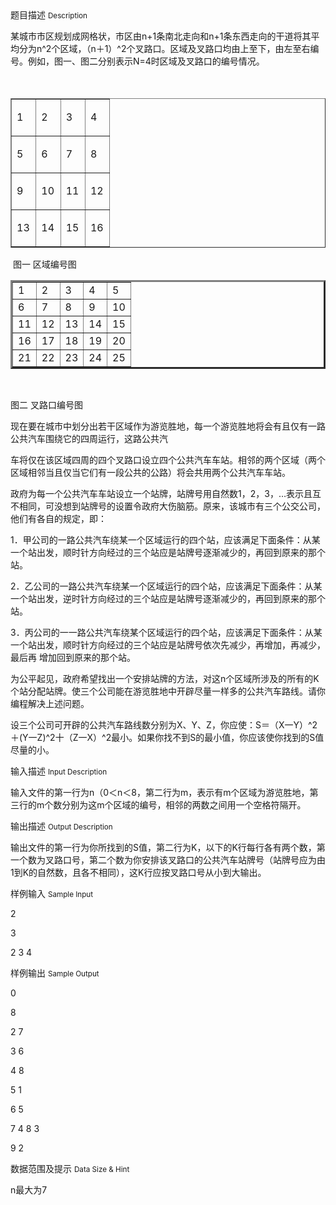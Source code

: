 <div class="panel panel-default">
<div class="area-title">
<span>
题目描述
<small>Description</small>
</span></div>
<div class="panel-body">

<p>某城市市区规划成网格状，市区由n+1条南北走向和n+1条东西走向的干道将其平均分为n^2个区域，（n＋1）^2个叉路口。区域及叉路口均由上至下，由左至右编号。例如，图一、图二分别表示N=4时区域及叉路口的编号情况。</p>
<p>　                                   </p>
<div>
<table border="1" cellpadding="0" cellspacing="1" style="">
<tbody>
<tr>
<td valign="top" width="24%">
<p>1</p>
</td>
<td valign="top" width="24%">
<p>2</p>
</td>
<td valign="top" width="24%">
<p>3</p>
</td>
<td valign="top" width="24%">
<p>4</p>
</td>
</tr>
<tr>
<td valign="top" width="24%">
<p>5</p>
</td>
<td valign="top" width="24%">
<p>6</p>
</td>
<td valign="top" width="24%">
<p>7</p>
</td>
<td valign="top" width="24%">
<p>8</p>
</td>
</tr>
<tr>
<td valign="top" width="24%">
<p>9</p>
</td>
<td valign="top" width="24%">
<p>10</p>
</td>
<td valign="top" width="24%">
<p>11</p>
</td>
<td valign="top" width="24%">
<p>12</p>
</td>
</tr>
<tr>
<td valign="top" width="24%">
<p>13</p>
</td>
<td valign="top" width="24%">
<p>14</p>
</td>
<td valign="top" width="24%">
<p>15</p>
</td>
<td valign="top" width="24%">
<p>16</p>
</td>
</tr>
</tbody>
</table>
</div>
<p> <span style="">图一 区域编号图</span></p>
<table border="3">
<tbody>
<tr>
<td style="">1</td>
<td>2</td>
<td>3</td>
<td>4</td>
<td>5</td>
</tr>
<tr>
<td>6</td>
<td>7</td>
<td>8</td>
<td>9</td>
<td>10</td>
</tr>
<tr>
<td>11</td>
<td>12</td>
<td>13</td>
<td>14</td>
<td>15</td>
</tr>
<tr>
<td>16</td>
<td>17</td>
<td>18</td>
<td>19</td>
<td>20</td>
</tr>
<tr>
<td>21</td>
<td>22</td>
<td>23</td>
<td>24</td>
<td>25</td>
</tr>
</tbody>
</table>
<p><span style=""><br></span></p>
<p>图二 叉路口编号图</p>
<p>现在要在城市中划分出若干区域作为游览胜地，每一个游览胜地将会有且仅有一路公共汽车围绕它的四周运行，这路公共汽</p>
<p>车将仅在该区域四周的四个叉路口设立四个公共汽车车站。相邻的两个区域（两个区域相邻当且仅当它们有一段公共的公路）将会共用两个公共汽车车站。</p>
<p>政府为每一个公共汽车车站设立一个站牌，站牌号用自然数1，2，3，…表示且互不相同，可没想到站牌号的设置令政府大伤脑筋。原来，该城市有三个公交公司，他们有各自的规定，即：</p>
<p>1．甲公司的一路公共汽车绕某一个区域运行的四个站，应该满足下面条件：从某一个站出发，顺时针方向经过的三个站应是站牌号逐渐减少的，再回到原来的那个站。</p>
<p>2．乙公司的一路公共汽车绕某一个区域运行的四个站，应该满足下面条件：从某一个站出发，逆时针方向经过的三个站应是站牌号逐渐减少的，再回到原来的那个站。</p>
<p>3．丙公司的一一路公共汽车绕某个区域运行的四个站，应该满足下面条件：从某一个站出发，顺时针方向经过的三个站应是站牌号依次先减少，再增加，再减少，最后再 增加回到原来的那个站。</p>
<p>为公平起见，政府希望找出一个安排站牌的方法，对这<span>n</span>个区域所涉及的所有的<span>K</span>个站分配站牌。使三个公司能在游览胜地中开辟尽量一样多的公共汽车路线。请你编程解决上述问题。</p>
<p>设三个公司可开辟的公共汽车路线数分别为<span>X</span>、<span>Y</span>、<span>Z</span>，你应使：<span>S</span>＝（<span>X</span>一<span>Y</span>）<span>^2 </span>＋<span>(Y</span>一<span>Z)^2</span>十（<span>Z</span>一<span>X</span>）<span>^2</span>最小。如果你找不到<span>S</span>的最小值，你应该使你找到的<span>S</span>值尽量的小。</p>

</div>
</div>

<div class="panel panel-default">
<div class="area-title">
<span>
输入描述
<small>Input Description</small>
</span></div>
<div class="panel-body">
<p>输入文件的第一行为n（0＜n＜8，第二行为m，表示有m个区域为游览胜地，第三行的m个数分别为这m个区域的编号，相邻的两数之间用一个空格符隔开。</p>

</div>
</div>
<div  class="panel panel-default">
<div class="area-title">
<span>
输出描述
<small>Output Description</small>
</span></div>
<div class="panel-body">

<p>输出文件的第一行为你所找到的<span lang="EN-US">S</span>值，第二行为<span lang="EN-US">K</span>，以下的<span lang="EN-US">K</span>行每行各有两个数，第一个数为叉路口号，第二个数为你安排该叉路口的公共汽车站牌号（站牌号应为由<span lang="EN-US">1</span>到<span lang="EN-US">K</span>的自然数，且各不相同），这<span lang="EN-US">K</span>行应按叉路口号从小到大输出。</p>

</div>
</div>


<div class="panel panel-default">
<div class="area-title">
<span>
样例输入
<small>Sample Input</small>
</span></div>
<div class="panel-body">
<p><span style="">2</span></p>
<p><span>3</span></p>
<p><span>2 3 4</span></p>

</div>
</div>

<div class="panel panel-default">
<div class="area-title">
<span>
样例输出
<small>Sample Output</small>
</span></div>
<div class="panel-body">
<p><span style="">0</span></p>
<p><span>8</span></p>
<p><span>2 7</span></p>
<p><span>3 6</span></p>
<p><span>4 8</span></p>
<p><span>5 1</span></p>
<p><span>6 5</span></p>
<p><span>7 4 8 3</span></p>
<p><span>9 2</span></p>

</div>
</div>

<div class="panel panel-default">
<div class="area-title">
<span>
数据范围及提示
<small>Data Size & Hint</small>
</span></div>
<div class="panel-body">
<p>n最大为7</p>
</div>
</div>